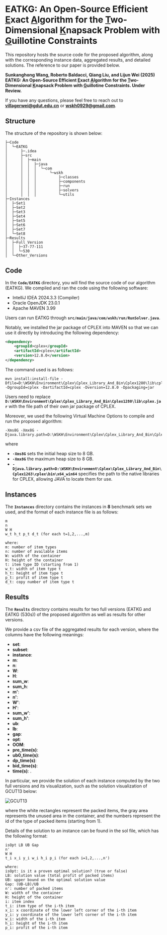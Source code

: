 # EATKG: An Open-Source Efficient <u>E</u>xact <u>A</u>lgorithm for the <u>T</u>wo-Dimensional <u>K</u>napsack Problem with <u>G</u>uillotine Constraints

This repository hosts the source code for the proposed algorithm, along with the corresponding instance data, aggregated results, and detailed solutions. The reference to our paper is provided below.

**Sunkanghong Wang, Roberto Baldacci, Qiang Liu, and Lijun Wei (2025) EATKG: An Open-Source Efficient <u>E</u>xact <u>A</u>lgorithm for the <u>T</u>wo-Dimensional <u>K</u>napsack Problem with <u>G</u>uillotine Constraints. Under Review.**

If you have any questions, please feel free to reach out to **[villagerwei@gdut.edu.cn](mailto:villagerwei@gdut.edu.cn)** or **[wskh0929@gmail.com](mailto:wskh0929@gmail.com)**.

## Structure

The structure of the repository is shown below:

```shell
├─Code
│  └─EATKG
│      ├─.idea
│      ├─src
│      │  ├─main
│      │  │  ├─java
│      │  │  │  └─com
│      │  │  │      └─wskh
│      │  │  │          ├─classes
│      │  │  │          ├─components
│      │  │  │          ├─run
│      │  │  │          ├─solvers
│      │  │  │          └─utils
├─Instances
│  ├─Set1
│  ├─Set2
│  ├─Set3
│  ├─Set4
│  ├─Set5
│  ├─Set6
│  ├─Set7
│  └─Set8
├─Results
│  ├─Full_Version
│  │  ├─37-77-111
│  │  └─530
│  └─Other_Versions
```

## Code

In the **`Code/EATKG`** directory, you will find the source code of our algorithm (EATKG). We compiled and ran the code using the following software:

- IntelliJ IDEA 2024.3.3 (Compiler)
- Oracle OpenJDK 23.0.1
- Apache MAVEN 3.99

Users can run EATKG through **`src/main/java/com/wskh/run/RunSolver.java`**.

Notably, we installed the jar package of CPLEX into MAVEN so that we can use it directly by introducing the following dependency:

```xml
<dependency>
    <groupId>cplex</groupId>
    <artifactId>cplex</artifactId>
    <version>12.8.0</version>
</dependency>
```

The command used is as follows:

```shell
mvn install:install-file -Dfile=D:\WSKH\Environment\Cplex\Cplex_Library_And_Bin\Cplex1280\lib\cplex.jar -DgroupId=cplex -DartifactId=cplex -Dversion=12.8.0 -Dpackaging=jar
```

Users need to replace **`D:\WSKH\Environment\Cplex\Cplex_Library_And_Bin\Cplex1280\lib\cplex.jar`** with the file path of their own jar package of CPLEX.

Moreover, we used the following Virtual Machine Options to compile and run the proposed algorithm:

```shell
-Xms8G -Xmx8G -Djava.library.path=D:\WSKH\Environment\Cplex\Cplex_Library_And_Bin\Cplex1263\cplex\bin\x64_win64
```

where

-  **`-Xms8G`** sets the initial heap size to 8 GB.
-  **`-Xmx8G`** the maximum heap size to 8 GB.
-  **`-Djava.library.path=D:\WSKH\Environment\Cplex\Cplex_Library_And_Bin\Cplex1263\cplex\bin\x64_win64`** specifies the path to the native libraries for CPLEX, allowing JAVA to locate them for use.

## Instances

The **`Instances`** directory contains the instances in **8** benchmark sets we used, and the format of each instance file is as follows:

```shell
m
n
W H
w_t h_t p_t d_t (for each t=1,2,...,m)

where:
m: number of item types
n: number of available items
W: width of the container
H: height of the container
t: item type ID (starting from 1)
w_t: width of item type t
h_t: height of item type t
p_t: profit of item type t
d_t: copy number of item type t
```

## Results

The **`Results`** directory contains results for two full versions (EATKG and EATKG (530s)) of the proposed algorithm as well as results for other versions.

We provide a csv file of the aggregated results for each version, where the columns have the following meanings:

- **set**: 
- **subset**: 
- **instance**: 
- **m**: 
- **n**: 
- **W**: 
- **H**: 
- **sum_w**: 
- **sum_h**: 
- **m'**: 
- **n'**: 
- **W'**: 
- **H'**: 
- **sum_w'**: 
- **sum_h'**: 
- **ub**: 
- **lb**: 
- **gap**: 
- **opt**: 
- **OOM**: 
- **pre_time(s)**: 
- **ub0_time(s)**: 
- **dp_time(s)**: 
- **bid_time(s)**:
- **time(s)**: .

In particular, we provide the solution of each instance computed by the two full versions and its visualization, such as the solution visualization of GCUT13 below:

![GCUT13](https://picgo-wskh.oss-cn-guangzhou.aliyuncs.com/GCUT13.png)

where the white rectangles represent the packed items, the gray area represents the unused area in the container, and the numbers represent the id of the type of packed items (starting from 1).

Details of the solution to an instance can be found in the sol file, which has the following format:

```shell
isOpt LB UB Gap
n'
W H
t_i x_i y_i w_i h_i p_i (for each i=1,2,...,n')

where:
isOpt: is it a proven optimal solution? (true or false)
LB: solution value (total profit of packed items)
UB: upper bound on the optimal solution value
Gap: (UB-LB)/UB
n': number of packed items
W: width of the container
H: height of the container
i: item index
t_i: item type of the i-th item
x_i: x coordinate of the lower left corner of the i-th item
y_i: y coordinate of the lower left corner of the i-th item
w_i: width of the i-th item
h_i: height of the i-th item
p_i: profit of the i-th item
```
